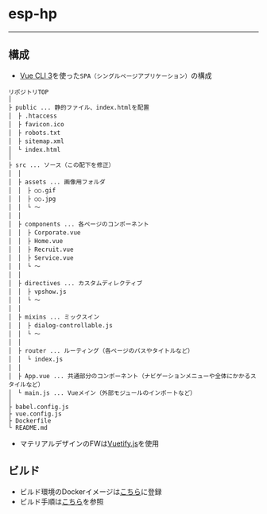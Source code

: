 # esp-hp
***

## 構成

- [Vue CLI 3](https://cli.vuejs.org/)を使った`SPA（シングルページアプリケーション）`の構成
```
リポジトリTOP
│
├ public ... 静的ファイル、index.htmlを配置
│　├ .htaccess
│　├ favicon.ico
│　├ robots.txt
│　├ sitemap.xml
│　└ index.html
│
├ src ... ソース（この配下を修正）
│　│
│　├ assets ... 画像用フォルダ
│　│　├ ○○.gif
│　│　├ ○○.jpg
│　│　└ ～
│　│
│　├ components ... 各ページのコンポーネント
│　│　├ Corporate.vue
│　│　├ Home.vue
│　│　├ Recruit.vue
│　│　├ Service.vue
│　│　└ ～
│　│
│　├ directives ... カスタムディレクティブ
│　│　├ vpshow.js
│　│　└ ～
│　│
│　├ mixins ... ミックスイン
│　│　├ dialog-controllable.js
│　│　└ ～
│　│
│　├ router ... ルーティング（各ページのパスやタイトルなど）
│　│　└ index.js
│　│
│　├ App.vue ... 共通部分のコンポーネント（ナビゲーションメニューや全体にかかるスタイルなど）
│　└ main.js ... Vueメイン（外部モジュールのインポートなど）
│
├ babel.config.js
├ vue.config.js
├ Dockerfile
└ README.md
```
- マテリアルデザインのFWは[Vuetify.js](https://vuetifyjs.com)を使用

## ビルド
- ビルド環境のDockerイメージは[こちら](https://hub.docker.com/r/espnishikawa/esp-hp-build/)に登録
- ビルド手順は[こちら](https://github.com/esp-nishikawa/esp-hp/wiki/build)を参照

